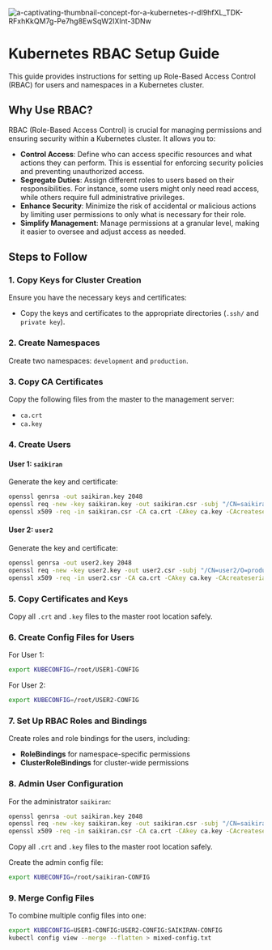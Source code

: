 
![a-captivating-thumbnail-concept-for-a-kubernetes-r-dI9hfXL_TDK-RFxhKkQM7g-Pe7hg8EwSqW2lXlnt-3DNw](https://github.com/user-attachments/assets/5e278522-6e08-4538-80ec-b6a138fde2a5)

# Kubernetes RBAC Setup Guide

This guide provides instructions for setting up Role-Based Access Control (RBAC) for users and namespaces in a Kubernetes cluster.

## Why Use RBAC?

RBAC (Role-Based Access Control) is crucial for managing permissions and ensuring security within a Kubernetes cluster. It allows you to:

- **Control Access**: Define who can access specific resources and what actions they can perform. This is essential for enforcing security policies and preventing unauthorized access.
- **Segregate Duties**: Assign different roles to users based on their responsibilities. For instance, some users might only need read access, while others require full administrative privileges.
- **Enhance Security**: Minimize the risk of accidental or malicious actions by limiting user permissions to only what is necessary for their role.
- **Simplify Management**: Manage permissions at a granular level, making it easier to oversee and adjust access as needed.

## Steps to Follow

### 1. Copy Keys for Cluster Creation

Ensure you have the necessary keys and certificates:

- Copy the keys and certificates to the appropriate directories (`.ssh/` and `private key`).

### 2. Create Namespaces

Create two namespaces: `development` and `production`.

### 3. Copy CA Certificates

Copy the following files from the master to the management server:
- `ca.crt`
- `ca.key`

### 4. Create Users

#### User 1: `saikiran`

Generate the key and certificate:

```bash
openssl genrsa -out saikiran.key 2048
openssl req -new -key saikiran.key -out saikiran.csr -subj "/CN=saikiran/O=clusteradmin"
openssl x509 -req -in saikiran.csr -CA ca.crt -CAkey ca.key -CAcreateserial -out saikiran.crt -days 365
```

#### User 2: `user2`

Generate the key and certificate:

```bash
openssl genrsa -out user2.key 2048
openssl req -new -key user2.key -out user2.csr -subj "/CN=user2/O=production"
openssl x509 -req -in user2.csr -CA ca.crt -CAkey ca.key -CAcreateserial -out user2.crt -days 365
```

### 5. Copy Certificates and Keys

Copy all `.crt` and `.key` files to the master root location safely.

### 6. Create Config Files for Users

For User 1:

```bash
export KUBECONFIG=/root/USER1-CONFIG
```

For User 2:

```bash
export KUBECONFIG=/root/USER2-CONFIG
```

### 7. Set Up RBAC Roles and Bindings

Create roles and role bindings for the users, including:

- **RoleBindings** for namespace-specific permissions
- **ClusterRoleBindings** for cluster-wide permissions

### 8. Admin User Configuration

For the administrator `saikiran`:

```bash
openssl genrsa -out saikiran.key 2048
openssl req -new -key saikiran.key -out saikiran.csr -subj "/CN=saikiran/O=development"
openssl x509 -req -in saikiran.csr -CA ca.crt -CAkey ca.key -CAcreateserial -out saikiran.crt -days 365
```

Copy all `.crt` and `.key` files to the master root location safely.

Create the admin config file:

```bash
export KUBECONFIG=/root/saikiran-CONFIG
```

### 9. Merge Config Files

To combine multiple config files into one:

```bash
export KUBECONFIG=USER1-CONFIG:USER2-CONFIG:SAIKIRAN-CONFIG
kubectl config view --merge --flatten > mixed-config.txt
```

